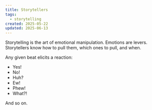 ```yaml
---
title: Storytellers
tags:
  - storytelling
created: 2025-05-22
updated: 2025-06-13
---
```


Storytelling is the art of emotional manipulation. Emotions are levers. Storytellers know how to pull them, which ones to pull, and when.

Any given beat elicits a reaction:

- Yes!
- No!
- Huh?
- Ew!
- Phew!
- What?!

And so on.

